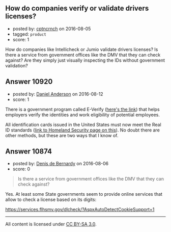 ## How do companies verify or validate drivers licenses?

- posted by: [cptncrnch](https://stackexchange.com/users/1766659/cptncrnch) on 2016-08-05
- tagged: `product`
- score: 1

How do companies like Intellicheck or Jumio validate drivers licenses? Is there a service from government offices like the DMV that they can check against? Are they simply just visually inspecting the IDs without government validation?


## Answer 10920

- posted by: [Daniel Anderson](https://stackexchange.com/users/8398759/daniel-anderson) on 2016-08-12
- score: 1

<p>There is a government program called E-Verify (<a href="https://www.uscis.gov/e-verify" rel="nofollow">here's the link</a>) that helps employers verify the identities and work eligibility of potential employees. </p>

<p>All identification cards issued in the United States must now meet the Real ID standards (<a href="https://www.dhs.gov/real-id-enforcement-brief" rel="nofollow">link to Homeland Security page on this</a>).  No doubt there are other methods, but these are two ways that I know of. </p>



## Answer 10874

- posted by: [Denis de Bernardy](https://stackexchange.com/users/182468/denis-de-bernardy) on 2016-08-06
- score: 0

> Is there a service from government offices like the DMV that they can check against?

Yes. At least some State governments seem to provide online services that allow to check a license based on its digits:

https://services.flhsmv.gov/dlcheck/?AspxAutoDetectCookieSupport=1



---

All content is licensed under [CC BY-SA 3.0](https://creativecommons.org/licenses/by-sa/3.0/).
